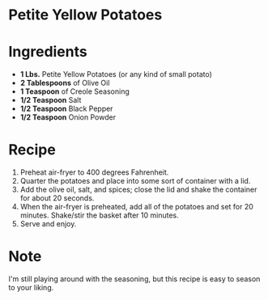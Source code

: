 # Petite Yellow Potatoes

# Ingredients

* **1 Lbs.** Petite Yellow Potatoes (or any kind of small potato)
* **2 Tablespoons** of Olive Oil
* **1 Teaspoon** of Creole Seasoning
* **1/2 Teaspoon** Salt
* **1/2 Teaspoon** Black Pepper
* **1/2 Teaspoon** Onion Powder

# Recipe

1. Preheat air-fryer to 400 degrees Fahrenheit.
1. Quarter the potatoes and place into some sort of container with a lid.
1. Add the olive oil, salt, and spices; close the lid and shake the container for about 20 seconds.
1. When the air-fryer is preheated, add all of the potatoes and set for 20 minutes. Shake/stir the basket after 10 minutes.
1. Serve and enjoy.

# Note

I'm still playing around with the seasoning, but this recipe is easy to season to your liking.
